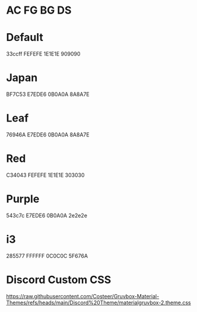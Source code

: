 # AC    FG      BG      DS

# Default
33ccff  FEFEFE  1E1E1E  909090

# Japan
BF7C53  E7EDE6  0B0A0A  8A8A7E

# Leaf
76946A  E7EDE6  0B0A0A  8A8A7E

# Red
C34043  FEFEFE 1E1E1E  303030

# Purple
543c7c  E7EDE6  0B0A0A  2e2e2e

# i3
285577  FFFFFF  0C0C0C  5F676A

# Discord Custom CSS
https://raw.githubusercontent.com/Costeer/Gruvbox-Material-Themes/refs/heads/main/Discord%20Theme/materialgruvbox-2.theme.css

